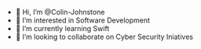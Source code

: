 - 👋 Hi, I’m @Colin-Johnstone
- 👀 I’m interested in Software Development
- 🌱 I’m currently learning Swift
- 💞️ I’m looking to collaborate on Cyber Security Iniatives

<!---
Colin-J-School/Colin-J-School is a ✨ special ✨ repository because its `README.md` (this file) appears on your GitHub profile.
You can click the Preview link to take a look at your changes.
--->
